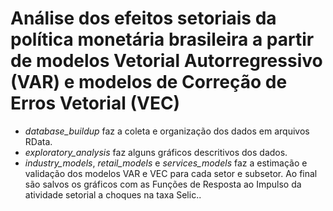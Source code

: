 # Análise dos efeitos setoriais da política monetária brasileira a partir de modelos Vetorial Autorregressivo (VAR) e modelos de Correção de Erros Vetorial (VEC)
- *database_buildup* faz a coleta e organização dos dados em arquivos RData.
- *exploratory_analysis* faz alguns gráficos descritivos dos dados.
- *industry_models*,  *retail_models* e *services_models* faz a estimação e validação dos modelos VAR e VEC para cada setor e subsetor. Ao final são salvos os gráficos com as Funções de Resposta ao Impulso da atividade setorial a choques na taxa Selic..
